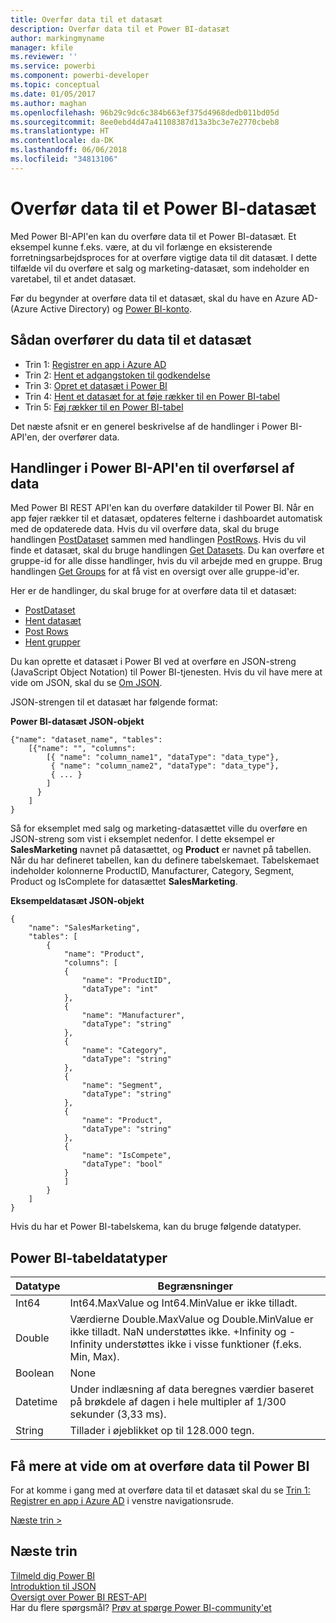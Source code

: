 ```yaml
---
title: Overfør data til et datasæt
description: Overfør data til et Power BI-datasæt
author: markingmyname
manager: kfile
ms.reviewer: ''
ms.service: powerbi
ms.component: powerbi-developer
ms.topic: conceptual
ms.date: 01/05/2017
ms.author: maghan
ms.openlocfilehash: 96b29c9dc6c384b663ef375d4968dedb011bd05d
ms.sourcegitcommit: 8ee0ebd4d47a41108387d13a3bc3e7e2770cbeb8
ms.translationtype: HT
ms.contentlocale: da-DK
ms.lasthandoff: 06/06/2018
ms.locfileid: "34813106"
---
```

# <a name="push-data-into-a-power-bi-dataset"></a>Overfør data til et Power BI-datasæt
Med Power BI-API'en kan du overføre data til et Power BI-datasæt. Et eksempel kunne f.eks. være, at du vil forlænge en eksisterende forretningsarbejdsproces for at overføre vigtige data til dit datasæt. I dette tilfælde vil du overføre et salg og marketing-datasæt, som indeholder en varetabel, til et andet datasæt.

Før du begynder at overføre data til et datasæt, skal du have en Azure AD- (Azure Active Directory) og [Power BI-konto](create-an-azure-active-directory-tenant.md).

## <a name="steps-to-push-data-into-a-dataset"></a>Sådan overfører du data til et datasæt
* Trin 1: [Registrer en app i Azure AD](walkthrough-push-data-register-app-with-azure-ad.md)
* Trin 2: [Hent et adgangstoken til godkendelse](walkthrough-push-data-get-token.md)
* Trin 3: [Opret et datasæt i Power BI](walkthrough-push-data-create-dataset.md)
* Trin 4: [Hent et datasæt for at føje rækker til en Power BI-tabel](walkthrough-push-data-get-datasets.md)
* Trin 5: [Føj rækker til en Power BI-tabel](walkthrough-push-data-add-rows.md)

Det næste afsnit er en generel beskrivelse af de handlinger i Power BI-API'en, der overfører data.

## <a name="power-bi-api-operations-to-push-data"></a>Handlinger i Power BI-API'en til overførsel af data
Med Power BI REST API'en kan du overføre datakilder til Power BI. Når en app føjer rækker til et datasæt, opdateres felterne i dashboardet automatisk med de opdaterede data. Hvis du vil overføre data, skal du bruge handlingen [PostDataset](https://docs.microsoft.com/rest/api/power-bi/pushdatasets) sammen med handlingen [PostRows](https://docs.microsoft.com/rest/api/power-bi/pushdatasets/datasets_postrows). Hvis du vil finde et datasæt, skal du bruge handlingen [Get Datasets](https://docs.microsoft.com/rest/api/power-bi/datasets/getdatasets). Du kan overføre et gruppe-id for alle disse handlinger, hvis du vil arbejde med en gruppe. Brug handlingen [Get Groups](https://docs.microsoft.com/rest/api/power-bi/groups/getgroups) for at få vist en oversigt over alle gruppe-id'er.

Her er de handlinger, du skal bruge for at overføre data til et datasæt:

* [PostDataset](https://docs.microsoft.com/rest/api/power-bi/pushdatasets/datasets_postdataset)
* [Hent datasæt](https://docs.microsoft.com/rest/api/power-bi/datasets/getdatasets)
* [Post Rows](https://docs.microsoft.com/rest/api/power-bi/pushdatasets/datasets_postrows)
* [Hent grupper](https://docs.microsoft.com/rest/api/power-bi/groups/getgroups)

Du kan oprette et datasæt i Power BI ved at overføre en JSON-streng (JavaScript Object Notation) til Power BI-tjenesten. Hvis du vil have mere at vide om JSON, skal du se [Om JSON](http://json.org/).

JSON-strengen til et datasæt har følgende format:

**Power BI-datasæt JSON-objekt**

    {"name": "dataset_name", "tables":
        [{"name": "", "columns":
            [{ "name": "column_name1", "dataType": "data_type"},
             { "name": "column_name2", "dataType": "data_type"},
             { ... }
            ]
          }
        ]
    }

Så for eksemplet med salg og marketing-datasættet ville du overføre en JSON-streng som vist i eksemplet nedenfor. I dette eksempel er **SalesMarketing** navnet på datasættet, og **Product** er navnet på tabellen. Når du har defineret tabellen, kan du definere tabelskemaet. Tabelskemaet indeholder kolonnerne ProductID, Manufacturer, Category, Segment, Product og IsComplete for datasættet **SalesMarketing**.

**Eksempeldatasæt JSON-objekt**

    {
        "name": "SalesMarketing",
        "tables": [
            {
                "name": "Product",
                "columns": [
                {
                    "name": "ProductID",
                    "dataType": "int"
                },
                {
                    "name": "Manufacturer",
                    "dataType": "string"
                },
                {
                    "name": "Category",
                    "dataType": "string"
                },
                {
                    "name": "Segment",
                    "dataType": "string"
                },
                {
                    "name": "Product",
                    "dataType": "string"
                },
                {
                    "name": "IsCompete",
                    "dataType": "bool"
                }
                ]
            }
        ]
    }

Hvis du har et Power BI-tabelskema, kan du bruge følgende datatyper.

## <a name="power-bi-table-data-types"></a>Power BI-tabeldatatyper
| **Datatype** | **Begrænsninger** |
| --- | --- |
| Int64 |Int64.MaxValue og Int64.MinValue er ikke tilladt. |
| Double |Værdierne Double.MaxValue og Double.MinValue er ikke tilladt. NaN understøttes ikke. +Infinity og -Infinity understøttes ikke i visse funktioner (f.eks. Min, Max). |
| Boolean |None |
| Datetime |Under indlæsning af data beregnes værdier baseret på brøkdele af dagen i hele multipler af 1/300 sekunder (3,33 ms). |
| String |Tillader i øjeblikket op til 128.000 tegn. |

## <a name="learn-more-about-pushing-data-into-power-bi"></a>Få mere at vide om at overføre data til Power BI
For at komme i gang med at overføre data til et datasæt skal du se [Trin 1: Registrer en app i Azure AD](walkthrough-push-data-register-app-with-azure-ad.md) i venstre navigationsrude.

[Næste trin >](walkthrough-push-data-register-app-with-azure-ad.md)

## <a name="next-steps"></a>Næste trin
[Tilmeld dig Power BI](create-an-azure-active-directory-tenant.md)  
[Introduktion til JSON](http://json.org/)  
[Oversigt over Power BI REST-API](overview-of-power-bi-rest-api.md)  
Har du flere spørgsmål? [Prøv at spørge Power BI-community'et](http://community.powerbi.com/)

